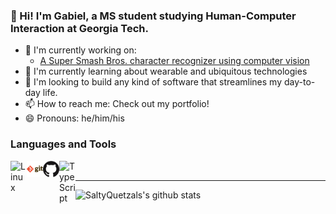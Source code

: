 ### 👋 Hi! I'm Gabiel, a MS student studying Human-Computer Interaction at Georgia Tech.

- 🔭 I'm currently working on:
  - [A Super Smash Bros. character recognizer using computer vision](https://github.com/Forward-Aerial)
- 🌱 I'm currently learning about wearable and ubiquitous technologies
- 👯 I'm looking to build any kind of software that streamlines my day-to-day life.
- 📫 How to reach me: Check out my portfolio!
- 😄 Pronouns: he/him/his

### Languages and Tools

[<img align="left" alt="Linux" width="26px" src="https://upload.wikimedia.org/wikipedia/commons/thumb/3/35/Tux.svg/150px-Tux.svg.png" />]()
[<img align="left" alt="Git" width="26px" src="https://raw.githubusercontent.com/github/explore/80688e429a7d4ef2fca1e82350fe8e3517d3494d/topics/git/git.png" />]()
[<img align="left" alt="GitHub" width="26px" src="https://raw.githubusercontent.com/github/explore/78df643247d429f6cc873026c0622819ad797942/topics/github/github.png" />]()
[<img align="left" alt="TypeScript" width="26px" src="https://upload.wikimedia.org/wikipedia/commons/thumb/4/4c/Typescript_logo_2020.svg/800px-Typescript_logo_2020.svg.png" />]()
<br />

---
![SaltyQuetzals's github stats](https://github-readme-stats.vercel.app/api?username=SaltyQuetzals&count_private=true&show_icons=true)

